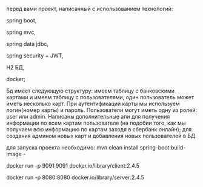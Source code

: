 перед вами проект, написанный с использованием технологий:

spring boot,

spring mvc,

spring data jdbc,

spring security + JWT,

H2 БД,

docker;

Бд имеет следующую структуру: имеем таблицу с банковскими картами и имеем таблицу с пользователями, 
один пользователь может иметь несколько карт. При аутентификации карты мы используем логин(номер карты) и пароль. 
Пользователи могут иметь одну из ролей: user или admin. 
Написаны дополнительные апи для получения информации по всем картам пользователя 
(на подобии того, как мы получаем всю информацию по картам заходя в сбербанк онлайн); 
для создания админом новых карт и добавления новых пользователей в БД. 

для запуска проекта необходимо:
mvn clean install spring-boot:build-image -

docker run -p 9091:9091 docker.io/library/client:2.4.5

docker run -p 8080:8080 docker.io/library/server:2.4.5


